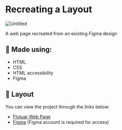 
# Recreating a Layout
![Untitled](https://github.com/rodirog/pagina-web/assets/101756238/f84216ec-5f1a-4fe4-b098-05b7f64a3b65)

A web page recreated from an existing Figma design



## 🧪 Made using:

- HTML
- CSS
- HTML accessibility
- Figma


## 🔖 Layout

You can view the project through the links below: 
 - [Flutuar Web Page](https://rodirog.github.io/pagina-web/)
 - [Figma](https://www.figma.com/file/waisYRoNzeBgIxOyrz0b2R/Projeto01-Extra/duplicate) (Figma account is required for access)


